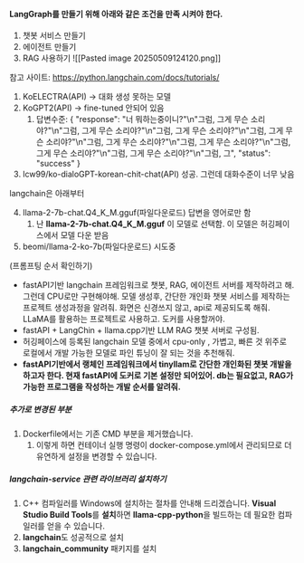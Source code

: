 
#### LangGraph를 만들기 위해 아래와 같은 조건을 만족 시켜야 한다.
1. 챗봇 서비스 만들기
2. 에이전트 만들기
3. RAG 사용하기
![[Pasted image 20250509124120.png]]


참고 사이트: https://python.langchain.com/docs/tutorials/



1. KoELECTRA(API) -> 대화 생성 못하는 모델 
2. KoGPT2(API) -> fine-tuned 안되어 있음 
	1. 답변수준: { "response": "너 뭐하는중이니?\"\n\"그럼, 그게 무슨 소리야?\"\n\"그럼, 그게 무슨 소리야?\"\n\"그럼, 그게 무슨 소리야?\"\n\"그럼, 그게 무슨 소리야?\"\n\"그럼, 그게 무슨 소리야?\"\n\"그럼, 그게 무슨 소리야?\"\n\"그럼, 그게 무슨 소리야?\"\n\"그럼, 그게 무슨 소리야?\"\n\"그럼, 그", "status": "success" }
3. lcw99/ko-dialoGPT-korean-chit-chat(API) 성공. 그런데 대화수준이 너무 낮음

langchain은 아래부터

4. llama-2-7b-chat.Q4_K_M.gguf(파일다운로드) 답변을 영어로만 함
	1. 난 **llama-2-7b-chat.Q4_K_M.gguf** 이 모델로 선택함. 이 모델은 허깅페이스에서 모델 다운 받음
5. beomi/llama-2-ko-7b(파일다운로드) 시도중

(프롬프팅 순서 확인하기)

- fastAPI기반 langchain 프레임워크로 챗봇, RAG, 에이전트 서버를 제작하려고 해. 그런데 CPU로만 구현해야해. 모델 생성후, 간단한 개인화 챗봇 서비스를 제작하는 프로젝트 생성과정을 알려줘. 화면은 신경쓰지 않고, api로 제공되도록 해줘. LLaMA를 활용하는 프로젝트로 사용하고. 도커를 사용할꺼야.
- fastAPI + LangChin + llama.cpp기반 LLM RAG 챗봇 서버로 구성됨.
- 허깅페이스에 등록된 langchain 모델 중에서 cpu-only , 가볍고, 빠른 것 위주로  로컬에서 개발 가능한 모델로 파인 튜닝이 잘 되는 것을 추천해줘.
- **fastAPI기반에서 랭체인 프레임워크에서 tinyllam로 간단한 개인화된 챗봇 개발을 하고자 한다. 현재 fastAPI에 도커로 기본 설정만 되어있어. db는 필요없고, RAG가 가능한 프로그램을 작성하는 개발 순서를 알려줘.**
##### 추가로 변경된 부분
1. Dockerfile에서는 기존 CMD 부분을 제거했습니다.
	1. 이렇게 하면 컨테이너 실행 명령이 docker-compose.yml에서 관리되므로 더 유연하게 설정을 변경할 수 있습니다.

##### langchain-service 관련 라이브러리 설치하기
1. C++ 컴파일러를 Windows에 설치하는 절차를 안내해 드리겠습니다. **Visual Studio Build Tools**를 **설치**하면 **llama-cpp-python**을 빌드하는 데 필요한 컴파일러를 얻을 수 있습니다.
2. **langchain**도 성공적으로 설치
3. **langchain_community** 패키지를 설치



